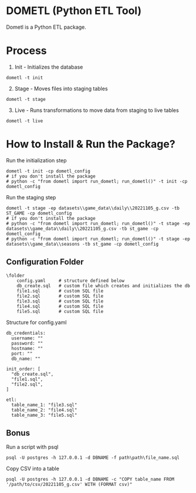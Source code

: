 # DOMETL (Python ETL Tool)
Dometl is a Python ETL package.

# Process

1. Init - Initializes the database
```
dometl -t init
```
2. Stage - Moves files into staging tables
```
dometl -t stage
```
3. Live - Runs transformations to move data from staging to live tables
```
dometl -t live
```

# How to Install & Run the Package?

Run the initialization step
```
dometl -t init -cp dometl_config
# if you don't install the package
# python -c "from dometl import run_dometl; run_dometl()" -t init -cp dometl_config
```

Run the staging step
```
dometl -t stage -ep datasets\\game_data\\daily\\20221105_g.csv -tb ST_GAME -cp dometl_config
# if you don't install the package
# python -c "from dometl import run_dometl; run_dometl()" -t stage -ep datasets\\game_data\\daily\\20221105_g.csv -tb st_game -cp dometl_config
# python -c "from dometl import run_dometl; run_dometl()" -t stage -ep datasets\\game_data\\seasons -tb st_game -cp dometl_config
```

## Configuration Folder

```
\folder
    config.yaml     # structure defined below
    db_create.sql   # custom file which creates and initializes the db
    file1.sql       # custom SQL file
    file2.sql       # custom SQL file
    file3.sql       # custom SQL file
    file4.sql       # custom SQL file
    file5.sql       # custom SQL file
```

Structure for config.yaml
```
db_credentials:
  username: ""
  password: ""
  hostname: ""
  port: ""
  db_name: ""

init_order: [
  "db_create.sql",
  "file1.sql",
  "file2.sql",
]

etl:
  table_name_1: "file3.sql"  
  table_name_2: "file4.sql"  
  table_name_3: "file5.sql"  
```

## Bonus

Run a script with psql
```
psql -U postgres -h 127.0.0.1 -d DBNAME -f path\path\file_name.sql
```

Copy CSV into a table
```
psql -U postgres -h 127.0.0.1 -d DBNAME -c "COPY table_name FROM '/path/to/csv/20221105_g.csv' WITH (FORMAT csv)"
```
